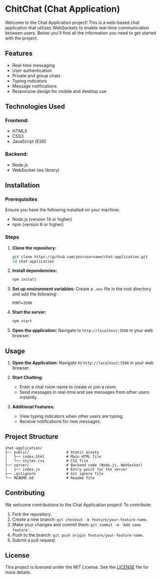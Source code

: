 # ChitChat (Chat Application)

Welcome to the Chat Application project! This is a web-based chat application that utilizes WebSockets to enable real-time communication between users. Below you'll find all the information you need to get started with the project.


## Features
- Real-time messaging
- User authentication
- Private and group chats
- Typing indicators
- Message notifications
- Responsive design for mobile and desktop use

## Technologies Used

### Frontend:
- HTML5
- CSS3
- JavaScript (ES6)

### Backend:
- Node.js
- WebSocket (ws library)

## Installation

### Prerequisites
Ensure you have the following installed on your machine:
- Node.js (version 14 or higher)
- npm (version 6 or higher)

### Steps

1. **Clone the repository:**
   ```bash
   git clone https://github.com/yourusername/chat-application.git
   cd chat-application
   ```

2. **Install dependencies:**
   ```bash
   npm install
   ```

3. **Set up environment variables:**
   Create a `.env` file in the root directory and add the following:
   ```env
   PORT=3500
   ```

4. **Start the server:**
   ```bash
   npm start
   ```

5. **Open the application:**
   Navigate to `http://localhost:3500` in your web browser.

## Usage

1. **Open the Application:**
   Navigate to `http://localhost:3500` in your web browser.

2. **Start Chatting:**
   - Enter a chat room name to create or join a room.
   - Send messages in real-time and see messages from other users instantly.

3. **Additional Features:**
   - View typing indicators when other users are typing.
   - Receive notifications for new messages.

## Project Structure

```
chat-application/
├── public/                 # Static assets
│   ├── index.html          # Main HTML file
│   └── styles.css          # CSS file
├── server/                 # Backend code (Node.js, WebSocket)
│   ├── index.js            # Entry point for the server
├── .gitignore              # Git ignore file
└── README.md               # Readme file
```

## Contributing

We welcome contributions to the Chat Application project! To contribute:

1. Fork the repository.
2. Create a new branch: `git checkout -b feature/your-feature-name`.
3. Make your changes and commit them: `git commit -m 'Add some feature'`.
4. Push to the branch: `git push origin feature/your-feature-name`.
5. Submit a pull request.

## License

This project is licensed under the MIT License. See the [LICENSE](LICENSE) file for more details.
